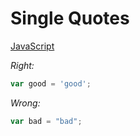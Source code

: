# Single Quotes

[JavaScript](../js/single-quotes.js)

*Right:*

```js
var good = 'good';
```

*Wrong:*

```js
var bad = "bad";
```